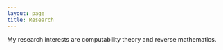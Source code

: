 ```yaml
---
layout: page
title: Research
---
```


My research interests are computability theory and reverse mathematics.
